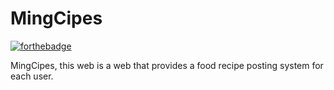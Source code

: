 # MingCipes
[![forthebadge](http://forthebadge.com/images/badges/made-with-ruby.svg)](http://forthebadge.com)

MingCipes, this web is a web that provides a food recipe posting system for each user.
